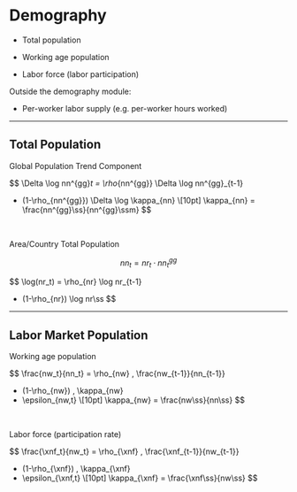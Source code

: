# Demography

* Total population

* Working age population

* Labor force (labor participation)

Outside the demography module:

* Per-worker labor supply (e.g. per-worker hours worked)

---

## Total Population

Global Population Trend Component

$$
\Delta \log nn^{gg}_t
= \rho_{nn^{gg}} \Delta \log nn^{gg}_{t-1} 
+ (1-\rho_{nn^{gg}}) \Delta \log \kappa_{nn} \\[10pt]
\kappa_{nn} = \frac{nn^{gg}\ss}{nn^{gg}\ssm}
$$

<br />

Area/Country Total Population

$$
nn_t = nr_t \cdot nn_t^{gg}
$$

$$
\log(nr_t) 
= \rho_{nr} \log nr_{t-1}
+ (1-\rho_{nr}) \log nr\ss
$$


---

## Labor Market Population


Working age population

$$
\frac{nw_t}{nn_t} = 
\rho_{nw} \, \frac{nw_{t-1}}{nn_{t-1}}
+ (1-\rho_{nw}) \, \kappa_{nw}
+ \epsilon_{nw,t} \\[10pt]
\kappa_{nw} = \frac{nw\ss}{nn\ss}
$$

<br/>

Labor force (participation rate)

$$
\frac{\xnf_t}{nw_t} = 
\rho_{\xnf} \, \frac{\xnf_{t-1}}{nw_{t-1}}
+ (1-\rho_{\xnf}) \, \kappa_{\xnf}
+ \epsilon_{\xnf,t} \\[10pt]
\kappa_{\xnf} = \frac{\xnf\ss}{nw\ss}
$$

